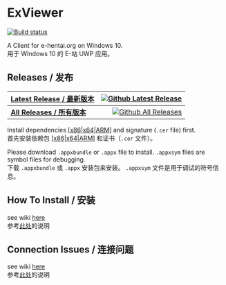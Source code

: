 # ExViewer
[![Build status](https://build.appcenter.ms/v0.1/apps/1d95ad63-8ff4-4266-9235-d2079686e6cb/branches/master/badge)](https://appcenter.ms)

A Client for e-hentai.org on Windows 10.    
用于 WIndows 10 的 E-站 UWP 应用。

## Releases / 发布
|[Latest Release / 最新版本](https://github.com/OpportunityLiu/ExViewer/releases/latest)|[![Github Latest Release](https://img.shields.io/github/downloads/OpportunityLiu/ExViewer/latest/total.svg)](https://github.com/OpportunityLiu/ExViewer/releases/latest)|
|:---|---:|
|[**All Releases / 所有版本**](https://github.com/OpportunityLiu/ExViewer/releases)|[![Github All Releases](https://img.shields.io/github/downloads/OpportunityLiu/ExViewer/total.svg)](https://github.com/OpportunityLiu/ExViewer/releases)|

Install dependencies [[x86](https://raw.github.com/wiki/OpportunityLiu/ExViewer/Dependencies/x86.zip)|[x64](https://raw.github.com/wiki/OpportunityLiu/ExViewer/Dependencies/x64.zip)|[ARM](https://raw.github.com/wiki/OpportunityLiu/ExViewer/Dependencies/ARM.zip)] and signature (`.cer` file) first.     
首先安装依赖包 [[x86](https://raw.github.com/wiki/OpportunityLiu/ExViewer/Dependencies/x86.zip)|[x64](https://raw.github.com/wiki/OpportunityLiu/ExViewer/Dependencies/x64.zip)|[ARM](https://raw.github.com/wiki/OpportunityLiu/ExViewer/Dependencies/ARM.zip)] 和证书（`.cer` 文件）。

Please download `.appxbundle` or `.appx` file to install.
`.appxsym` files are symbol files for debugging.    
下载 `.appxbundle` 或 `.appx` 安装包来安装。
`.appxsym` 文件是用于调试的符号信息。

## How To Install / 安装
see wiki [here](https://github.com/OpportunityLiu/ExViewer/wiki/How-to-Install)    
参考[此处](https://github.com/OpportunityLiu/ExViewer/wiki/安装说明)的说明

## Connection Issues / 连接问题
see wiki [here](https://github.com/OpportunityLiu/ExViewer/wiki/Resolve-Connection-Issues)    
参考[此处](https://github.com/OpportunityLiu/ExViewer/wiki/解决连接问题)的说明